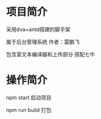 # 项目简介
采用dva+antd搭建的脚手架

属于后台管理系统
作者：雷鹏飞

包含富文本编译器和上传部分 搭配七牛

# 操作简介
npm start 启动项目

npm run build 打包
